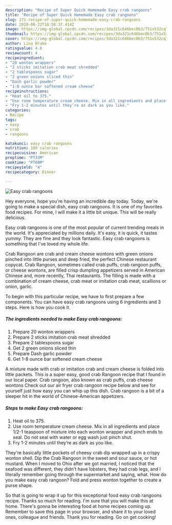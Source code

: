 ```yaml
---
description: "Recipe of Super Quick Homemade Easy crab rangoons"
title: "Recipe of Super Quick Homemade Easy crab rangoons"
slug: 271-recipe-of-super-quick-homemade-easy-crab-rangoons
date: 2020-08-22T18:58:37.414Z
image: https://img-global.cpcdn.com/recipes/3da321c646bec0b3/751x532cq70/easy-crab-rangoons-recipe-main-photo.jpg
thumbnail: https://img-global.cpcdn.com/recipes/3da321c646bec0b3/751x532cq70/easy-crab-rangoons-recipe-main-photo.jpg
cover: https://img-global.cpcdn.com/recipes/3da321c646bec0b3/751x532cq70/easy-crab-rangoons-recipe-main-photo.jpg
author: Lina Drake
ratingvalue: 4.8
reviewcount: 4
recipeingredient:
- "20 wonton wrappers"
- "2 sticks imitation crab meat shredded"
- "2 tablespoons sugar"
- "2 green onions sliced thin"
- "Dash garlic powder"
- "1-8 ounce bar softened cream cheese"
recipeinstructions:
- "Heat oil to 375."
- "Use room temperature cream cheese. Mix in all ingredients and place 1/2-1 teaspoon of mixture into each wonton wrapper and pinch ends to seal. Do not seal with water or egg wash just pinch shut."
- "Fry 1-2 minutes until they’re as dark as you like."
categories:
- Recipe
tags:
- easy
- crab
- rangoons

katakunci: easy crab rangoons 
nutrition: 109 calories
recipecuisine: American
preptime: "PT33M"
cooktime: "PT60M"
recipeyield: "4"
recipecategory: Dinner

---
```



![Easy crab rangoons](https://img-global.cpcdn.com/recipes/3da321c646bec0b3/751x532cq70/easy-crab-rangoons-recipe-main-photo.jpg)

Hey everyone, hope you're having an incredible day today. Today, we're going to make a special dish, easy crab rangoons. It is one of my favorites food recipes. For mine, I will make it a little bit unique. This will be really delicious.

Easy crab rangoons is one of the most popular of current trending meals in the world. It's appreciated by millions daily. It's easy, it is quick, it tastes yummy. They are fine and they look fantastic. Easy crab rangoons is something that I've loved my whole life.

Crab Rangoon are crab and cream cheese wontons with green onions pinched into little purses and deep fried, the perfect Chinese restaurant copycat. Crab Rangoon, sometimes called crab puffs, crab rangoon puffs, or cheese wontons, are filled crisp dumpling appetizers served in American Chinese and, more recently, Thai restaurants. The filling is made with a combination of cream cheese, crab meat or imitation crab meat, scallions or onion, garlic.


To begin with this particular recipe, we have to first prepare a few components. You can have easy crab rangoons using 6 ingredients and 3 steps. Here is how you cook it.

<!--inarticleads1-->

##### The ingredients needed to make Easy crab rangoons:

1. Prepare 20 wonton wrappers
1. Prepare 2 sticks imitation crab meat shredded
1. Prepare 2 tablespoons sugar
1. Get 2 green onions sliced thin
1. Prepare Dash garlic powder
1. Get 1-8 ounce bar softened cream cheese


A mixture made with crab or imitation crab and cream cheese is folded into little packets. This is a super easy, good crab Rangoon recipe that I found in our local paper. Crab rangoon, also known as crab puffs, crab cheese wontons Check out our air fryer crab rangoon recipe below and see for yourself just how easy you can whip up this dish. Crab rangoon is a bit of a sleeper hit in the world of Chinese-American appetizers. 

<!--inarticleads2-->

##### Steps to make Easy crab rangoons:

1. Heat oil to 375.
1. Use room temperature cream cheese. Mix in all ingredients and place 1/2-1 teaspoon of mixture into each wonton wrapper and pinch ends to seal. Do not seal with water or egg wash just pinch shut.
1. Fry 1-2 minutes until they’re as dark as you like.


They&#39;re basically little pockets of cheesy crab dip wrapped up in a crispy wonton shell. Dip the Crab Rangoon in the sweet and sour sauce, or hot mustard. When I moved to Ohio after we got married, I noticed that the seafood was different, they didn&#39;t have lobsters, they had crab legs, and I literally remember going through the supermarket and saying, what. How do you make easy crab rangoon? Fold and press wonton together to create a purse shape. 

So that is going to wrap it up for this exceptional food easy crab rangoons recipe. Thanks so much for reading. I'm sure that you will make this at home. There's gonna be interesting food at home recipes coming up. Remember to save this page in your browser, and share it to your loved ones, colleague and friends. Thank you for reading. Go on get cooking!
